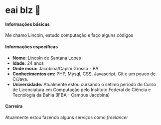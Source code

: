 # eai blz 👋

#### Informações básicas
Me chamo Lincoln, estudo computação e faço alguns códigos

#### Informações específicas
- __Nome:__ Lincoln de Santana Lopes
- __Idade:__ 24 anos
- __Onde mora:__ Jacobina/Capim Grosso - BA
- __Conhecimentos em:__ PHP, Mysql, CSS, Javascript, Git e um pouco de C/Java.
- __Universidade:__ Atualmente estou cursando o sétimo período do Curso de Licenciatura em Computação pelo Instituto Federal de Ciência e Tecnologia da Bahia (IFBA - Campus Jacobina)

#### Carreira
Atualmente estou fazendo alguns serviços como _freelancer_
